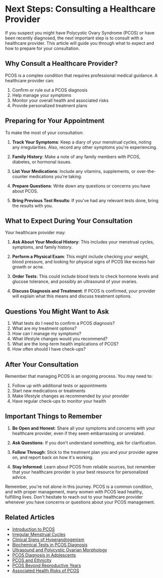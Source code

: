 # Next Steps: Consulting a Healthcare Provider

If you suspect you might have Polycystic Ovary Syndrome (PCOS) or have been recently diagnosed, the next important step is to consult with a healthcare provider. This article will guide you through what to expect and how to prepare for your consultation.

## Why Consult a Healthcare Provider?

PCOS is a complex condition that requires professional medical guidance. A healthcare provider can:

1. Confirm or rule out a PCOS diagnosis
2. Help manage your symptoms
3. Monitor your overall health and associated risks
4. Provide personalized treatment plans

## Preparing for Your Appointment

To make the most of your consultation:

1. **Track Your Symptoms**: Keep a diary of your menstrual cycles, noting any irregularities. Also, record any other symptoms you're experiencing.

2. **Family History**: Make a note of any family members with PCOS, diabetes, or hormonal issues.

3. **List Your Medications**: Include any vitamins, supplements, or over-the-counter medications you're taking.

4. **Prepare Questions**: Write down any questions or concerns you have about PCOS.

5. **Bring Previous Test Results**: If you've had any relevant tests done, bring the results with you.

## What to Expect During Your Consultation

Your healthcare provider may:

1. **Ask About Your Medical History**: This includes your menstrual cycles, symptoms, and family history.

2. **Perform a Physical Exam**: This might include checking your weight, blood pressure, and looking for physical signs of PCOS like excess hair growth or acne.

3. **Order Tests**: This could include blood tests to check hormone levels and glucose tolerance, and possibly an ultrasound of your ovaries.

4. **Discuss Diagnosis and Treatment**: If PCOS is confirmed, your provider will explain what this means and discuss treatment options.

## Questions You Might Want to Ask

1. What tests do I need to confirm a PCOS diagnosis?
2. What are my treatment options?
3. How can I manage my symptoms?
4. What lifestyle changes would you recommend?
5. What are the long-term health implications of PCOS?
6. How often should I have check-ups?

## After Your Consultation

Remember that managing PCOS is an ongoing process. You may need to:

1. Follow up with additional tests or appointments
2. Start new medications or treatments
3. Make lifestyle changes as recommended by your provider
4. Have regular check-ups to monitor your health

## Important Things to Remember

1. **Be Open and Honest**: Share all your symptoms and concerns with your healthcare provider, even if they seem embarrassing or unrelated.

2. **Ask Questions**: If you don't understand something, ask for clarification.

3. **Follow Through**: Stick to the treatment plan you and your provider agree on, and report back on how it's working.

4. **Stay Informed**: Learn about PCOS from reliable sources, but remember that your healthcare provider is your best resource for personalized advice.

Remember, you're not alone in this journey. PCOS is a common condition, and with proper management, many women with PCOS lead healthy, fulfilling lives. Don't hesitate to reach out to your healthcare provider whenever you have concerns or questions about your PCOS management.

## Related Articles

- [Introduction to PCOS](/diagnosis/introduction-to-pcos)
- [Irregular Menstrual Cycles](/diagnosis/irregular-menstrual-cycles)
- [Clinical Signs of Hyperandrogenism](/diagnosis/clinical-signs-hyperandrogenism)
- [Biochemical Tests in PCOS Diagnosis](/diagnosis/biochemical-tests-pcos)
- [Ultrasound and Polycystic Ovarian Morphology](/diagnosis/ultrasound-and-pcom)
- [PCOS Diagnosis in Adolescents](/diagnosis/pcos-diagnosis-adolescents)
- [PCOS and Ethnicity](/diagnosis/pcos-and-ethnicity)
- [PCOS Beyond Reproductive Years](/diagnosis/pcos-beyond-reproductive-years)
- [Associated Health Risks of PCOS](/diagnosis/associated-health-risks-pcos)
